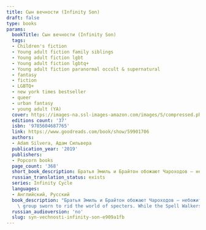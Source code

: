 ```yaml
---
title: Сын вечности (Infinity Son)
draft: false
type: books
params:
  bookTitle: Сын вечности (Infinity Son)
  tags:
  - Children's fiction
  - Young adult fiction family siblings
  - Young adult fiction lgbt
  - Young adult fiction lgbtq+
  - Young adult fiction paranormal occult & supernatural
  - fantasy
  - fiction
  - LGBTQ+
  - new york times bestseller
  - queer
  - urban fantasy
  - young adult (YA)
  cover: https://images-na.ssl-images-amazon.com/images/S/compressed.photo.goodreads.com/books/1562781746i/34510711.jpg
  editions count: '37'
  isbn: '9785604687765'
  link: https://www.goodreads.com/book/show/59901706
  authors:
  - Adam Silvera, Адам Сильвера
  publication_year: '2019'
  publishers:
  - Popcorn books
  page_count: '368'
  short_book_description: Братья Эмиль и Брайтон обожают Чароходов — небожителей, призванных избавить мир от смертоносных призраков. В то время как Чароходы рождаются со сверхъестественными силами, призраки насильственно крадут способности у магических существ, находящихся под угрозой исчезновения…
  russian_translation_status: exists
  series: Infinity Cycle
  languages:
  - Английский, Русский
  book_description: "Братья Эмиль и Брайтон обожают Чароходов — небожителей, призванных избавить мир от смертоносных призраков. В то время как Чароходы рождаются со сверхъестественными силами, призраки насильственно крадут способности у магических существ, находящихся под \nугрозой исчезновения.\n\nВскоре после самого мрачного столкновения Чароходов и призраков общество начинает притеснять небожителей, и в этой атмосфере страха призраки становятся все смелее. Брайтон мечтает обрести силу и стать одним из Чароходов, а Эмиль просто хочет, чтобы война наконец закончилась.\n\nКогда в случайной драке Эмиль проявляет редкий дар, он обретает славу, о которой всегда мечтал Брайтон, и присоединяется к Чароходам...\n\nBalancing epic and intensely personal stakes, bestselling author Adam Silvera’s Infinity Son is a gritty, fast-paced adventure about two brothers caught up in a magical war generations in the making. Growing up in New York, brothers Emil and Brighton always idolized the Spell Walkers—a vigilante\
    \ group sworn to rid the world of specters. While the Spell Walkers and other celestials are born with powers, specters take them, violently stealing the essence of endangered magical creatures. Brighton wishes he had a power so he could join the fray. Emil just wants the fighting to stop. The cycle of violence has taken a toll, making it harder for anyone with a power to live peacefully and openly. In this climate of fear, a gang of specters has been growing bolder by the day. Then, in a brawl after a protest, Emil manifests a power of his own—one that puts him right at the heart of the conflict and sets him up to be the heroic Spell Walker Brighton always wanted to be. Brotherhood, love, and loyalty will be put to the test, and no one will escape the fight unscathed."
  russian_audioversion: 'no'
  slug: syn-vechnosti-infinity-son-e909a1fb
---
```

